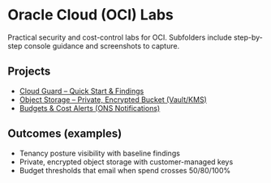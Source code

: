 # Oracle Cloud (OCI) Labs

Practical security and cost-control labs for OCI. Subfolders include step-by-step console guidance and screenshots to capture.

## Projects
- [Cloud Guard – Quick Start & Findings](./ORACLE/CloudGuard-QuickStart)
- [Object Storage – Private, Encrypted Bucket (Vault/KMS)](./ORACLE/ObjectStorage-Secure-Bucket)
- [Budgets & Cost Alerts (ONS Notifications)](./ORACLE/Budgets-Alerts)

## Outcomes (examples)
- Tenancy posture visibility with baseline findings
- Private, encrypted object storage with customer-managed keys
- Budget thresholds that email when spend crosses 50/80/100%
